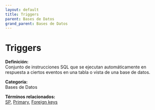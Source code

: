 ```yaml
---
layout: default
title: Triggers
parent: Bases de Datos
grand_parent: Bases de Datos
---
```


# Triggers

**Definición:**  
Conjunto de instrucciones SQL que se ejecutan automáticamente en respuesta a ciertos eventos en una tabla o vista de una base de datos.

**Categoría:**  
Bases de Datos  

  


**Términos relacionados:**  
[SP](https://maleniski.github.io/diccionario-angl-tec-mx/docs/bases-de-datos/sp.html), [Primary](https://maleniski.github.io/diccionario-angl-tec-mx/docs/bases-de-datos/primary.html), [Foreign keys](https://maleniski.github.io/diccionario-angl-tec-mx/docs/bases-de-datos/foreign-keys.html)
